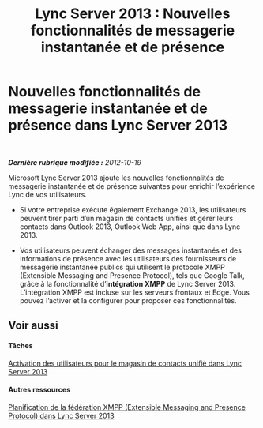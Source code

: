 ﻿---
title: 'Lync Server 2013 : Nouvelles fonctionnalités de messagerie instantanée et de présence'
TOCTitle: Nouvelles fonctionnalités de messagerie instantanée et de présence
ms:assetid: dd54b9ef-37cb-4b8e-9067-9fb80b48b1b0
ms:mtpsurl: https://technet.microsoft.com/fr-fr/library/JJ205322(v=OCS.15)
ms:contentKeyID: 49299049
ms.date: 05/20/2016
mtps_version: v=OCS.15
ms.translationtype: HT
---

# Nouvelles fonctionnalités de messagerie instantanée et de présence dans Lync Server 2013

 

_**Dernière rubrique modifiée :** 2012-10-19_

Microsoft Lync Server 2013 ajoute les nouvelles fonctionnalités de messagerie instantanée et de présence suivantes pour enrichir l’expérience Lync de vos utilisateurs.

  - Si votre entreprise exécute également Exchange 2013, les utilisateurs peuvent tirer parti d’un magasin de contacts unifiés et gérer leurs contacts dans Outlook 2013, Outlook Web App, ainsi que dans Lync 2013.

  - Vos utilisateurs peuvent échanger des messages instantanés et des informations de présence avec les utilisateurs des fournisseurs de messagerie instantanée publics qui utilisent le protocole XMPP (Extensible Messaging and Presence Protocol), tels que Google Talk, grâce à la fonctionnalité d’**intégration XMPP** de Lync Server 2013. L’intégration XMPP est incluse sur les serveurs frontaux et Edge. Vous pouvez l’activer et la configurer pour proposer ces fonctionnalités.

## Voir aussi

#### Tâches

[Activation des utilisateurs pour le magasin de contacts unifié dans Lync Server 2013](lync-server-2013-enable-users-for-unified-contact-store.md)  

#### Autres ressources

[Planification de la fédération XMPP (Extensible Messaging and Presence Protocol) dans Lync Server 2013](lync-server-2013-planning-for-extensible-messaging-and-presence-protocol-xmpp-federation.md)

